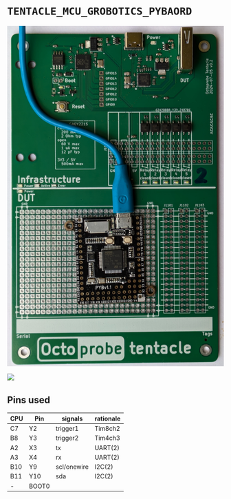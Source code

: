 # `TENTACLE_MCU_GROBOTICS_PYBAORD`

![](top_view.jpg)


![](https://micropython.org/resources/pybv11-pinout.jpg)

## Pins used

| CPU | Pin | signals | rationale |
| - | - | - | - |
| C7 | Y2 | trigger1 | Tim8ch2 |
| B8 | Y3 | trigger2 | Tim4ch3 |
| A2 | X3 | tx | UART(2) |
| A3 | X4 | rx | UART(2) |
| B10 | Y9 | scl/onewire | I2C(2) |
| B11 | Y10 | sda | I2C(2) |
| - | BOOT0 | | |





